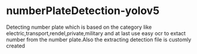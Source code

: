 # numberPlateDetection-yolov5
Detecting number plate which is based on the category like electric,transport,rendel,private,military and at last use easy ocr to extact number from the number plate.Also the extracting detection file is customly created
